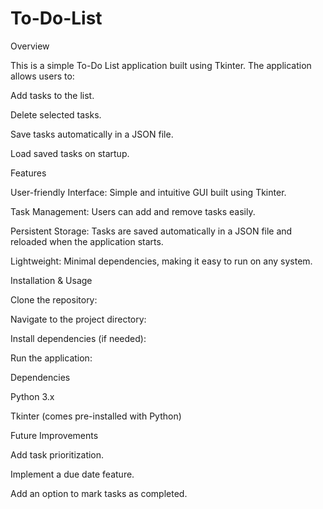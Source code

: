 # To-Do-List

Overview

This is a simple To-Do List application built using Tkinter. The application allows users to:

Add tasks to the list.

Delete selected tasks.

Save tasks automatically in a JSON file.

Load saved tasks on startup.

Features

User-friendly Interface: Simple and intuitive GUI built using Tkinter.

Task Management: Users can add and remove tasks easily.

Persistent Storage: Tasks are saved automatically in a JSON file and reloaded when the application starts.

Lightweight: Minimal dependencies, making it easy to run on any system.

Installation & Usage

Clone the repository:

Navigate to the project directory:

Install dependencies (if needed):

Run the application:

Dependencies

Python 3.x

Tkinter (comes pre-installed with Python)

Future Improvements

Add task prioritization.

Implement a due date feature.

Add an option to mark tasks as completed.
